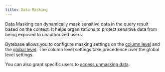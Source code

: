 ```yaml
---
title: Data Masking
---
```


<EnterpriseOnlyBlock />

Data Masking can dynamically mask sensitive data in the query result based on the context. It helps
organizations to protect sensitive data from being exposed to unauthorized users.

Bytebase allows you to configure masking settings on the [column level](../column-masking) and the [global level](../global-masking-rule). The column level settings take precedence over the global level settings.

You can also grant specific users to [access unmasking data](../access-unmasked-data).
